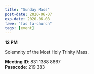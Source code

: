 ```yaml
---
title: "Sunday Mass"
post-date: 2020-06-07
exp-date: 2020-06-08
fawe: "fas fa-church"
tags: [event]
---
```

**12 PM**

Solemnity of the Most Holy Trinity Mass.

<p class="text-danger"><b>Meeting ID</b>: 831 1388 8867
<br>
<b>Passcode</b>: 219 383
</p>